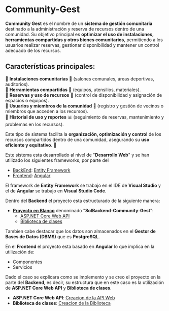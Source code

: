 # Community-Gest
**Community Gest** es el nombre de un **sistema de gestión comunitaria** destinado a la administración y reserva de recursos dentro de una comunidad. Su objetivo principal es **optimizar el uso de instalaciones, herramientas compartidas y otros bienes comunitarios**, permitiendo a los usuarios realizar reservas, gestionar disponibilidad y mantener un control adecuado de los recursos.
## Características principales:
🔹 **Instalaciones comunitarias** 🏢 (salones comunales, áreas deportivas, auditorios).  
🔹 **Herramientas compartidas** 🔧 (equipos, utensilios, materiales).  
🔹 **Reservas y uso de recursos** 📅 (control de disponibilidad y asignación de espacios o equipos).  
🔹 **Usuarios y miembros de la comunidad** 👥 (registro y gestión de vecinos o miembros que acceden a los recursos).  
🔹 **Historial de uso y reportes** 📊 (seguimiento de reservas, mantenimiento y problemas en los recursos).

Este tipo de sistema facilita la **organización, optimización y control** de los recursos compartidos dentro de una comunidad, asegurando su **uso eficiente y equitativo**. 🚀

Este sistema esta desarrollado al nivel de "**Desarrollo Web**" y se han utilizado los siguientes frameworks, por parte del
- [BackEnd](BackEnd.md): [Entity Framework](Entity%20Framework.md)
- [Frontend](Frontend.md): [Angular](Angular.md)

El framework de **Entity Framework**  se trabajo en el IDE de **Visual Studio** y el de **Angular** se trabajo en **Visual Studio Code**.

Dentro del **Backend** el proyecto esta estructurado de la siguiente manera:
- **[Proyecto en Blanco](Proyecto%20en%20blanco.md)** denominado "**SolBackend-Community-Gest**":
	- [ASP.NET Core Web API](ASP.NET%20Core%20Web%20API.md) 
	- [Biblioteca de clases](Biblioteca%20de%20clases.md)

Tambien cabe destacar que los datos son almacenados en el **Gestor de Bases de Datos (DBMS)** que es **PostgreSQL**.

En el **Frontend** el proyecto esta basado en **Angular** lo que implica en la utilización de:
- Componentes
- Servicios

Dado el caso se explicara como se implemento y se creo el proyecto en la parte del **Backend**, es decir, su estructura que en este caso es la utilización de **ASP.NET Core Web API** y **Biblioteca de clases**.
- **ASP.NET Core Web API**: [Creacion de la API Web](Creacion%20de%20la%20API%20Web.md)
- **Biblioteca de clases**: [Creacion de la Biblioteca](Creacion%20de%20la%20Biblioteca.md)
